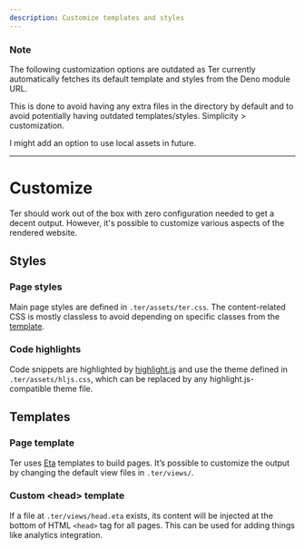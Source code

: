 ```yaml
---
description: Customize templates and styles
---
```


### Note

The following customization options are outdated as Ter currently automatically
fetches its default template and styles from the Deno module URL.

This is done to avoid having any extra files in the directory by default and to
avoid potentially having outdated templates/styles. Simplicity > customization.

I might add an option to use local assets in future.

---

# Customize

Ter should work out of the box with zero configuration needed to get a decent
output. However, it's possible to customize various aspects of the rendered
website.

## Styles

### Page styles

Main page styles are defined in `.ter/assets/ter.css`. The content-related CSS
is mostly classless to avoid depending on specific classes from the
[template](#templates).

### Code highlights

Code snippets are highlighted by [highlight.js](https://highlightjs.org) and use
the theme defined in `.ter/assets/hljs.css`, which can be replaced by any
highlight.js-compatible theme file.

## Templates

### Page template

Ter uses [Eta](https://eta.js.org/) templates to build pages. It’s possible to
customize the output by changing the default view files in `.ter/views/`.

### Custom \<head\> template

If a file at `.ter/views/head.eta` exists, its content will be injected at the
bottom of HTML `<head>` tag for all pages. This can be used for adding things
like analytics integration.
